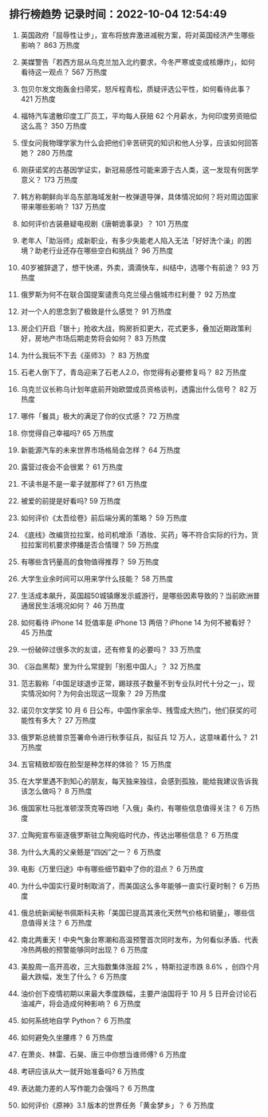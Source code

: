 
## 排行榜趋势 记录时间：2022-10-04 12:54:49
  
  1. 英国政府「屈辱性让步」，宣布将放弃激进减税方案，将对英国经济产生哪些影响？ 863 万热度
    
  2. 美媒警告「若西方屈从乌克兰加入北约要求，今冬严寒或变成核爆炸」，如何看待这一观点？ 567 万热度
    
  3. 包贝尔发文炮轰金扫帚奖，怒斥程青松，质疑评选公平性，如何看待此事？ 421 万热度
    
  4. 福特汽车遣散印度工厂员工，平均每人获赔 62 个月薪水，为何印度劳资赔偿这么高？ 350 万热度
    
  5. 侄女问我物理学家为什么会把他们辛苦研究的知识和他人分享，应该如何回答她？ 280 万热度
    
  6. 刚获诺奖的古基因学证实，新冠易感性可能来源于古人类，这一发现有何医学意义？ 173 万热度
    
  7. 韩方称朝鲜向半岛东部海域发射一枚弹道导弹，具体情况如何？将对周边国家带来哪些影响？ 137 万热度
    
  8. 如何评价古装悬疑电视剧《唐朝诡事录》？ 101 万热度
    
  9. 老年人「助浴师」成新职业，有多少失能老人陷入无法「好好洗个澡」的困境？助老行业还存在哪些空白和挑战？ 96 万热度
    
  10. 40岁被辞退了，想干快递，外卖，滴滴快车，纠结中，选哪个有前途？ 93 万热度
    
  11. 俄罗斯为何不在联合国提案谴责乌克兰侵占俄城市红利曼？ 92 万热度
    
  12. 对一个人的思念到了极致是什么感觉？ 91 万热度
    
  13. 房企们开启「银十」抢收大战，购房折扣更大，花式更多，叠加近期政策利好，房地产市场后期走势将会如何？ 83 万热度
    
  14. 为什么我玩不下去《巫师3》？ 83 万热度
    
  15. 石老人倒下了，青岛迎来了石老人2.0，你觉得有必要修复吗？ 82 万热度
    
  16. 乌克兰议长称乌计划年底前开始欧盟成员资格谈判，透露出什么信号？ 82 万热度
    
  17. 哪件「餐具」极大的满足了你的仪式感？ 72 万热度
    
  18. 你觉得自己幸福吗? 65 万热度
    
  19. 新能源汽车的未来世界市场格局会怎样？ 64 万热度
    
  20. 露营过夜会不会很累？ 61 万热度
    
  21. 不读书是不是一辈子就那样了? 61 万热度
    
  22. 被爱的前提是好看吗? 59 万热度
    
  23. 如何评价《太吾绘卷》前后端分离的策略？ 59 万热度
    
  24. 《底线》改编货拉拉案，给司机增添「酒妆、买药」等不符合实际的行为，货拉拉案司机要求停播是否合情理？ 59 万热度
    
  25. 有哪些含钙量高的食物值得推荐？ 59 万热度
    
  26. 大学生业余时间可以用来学什么技能？ 58 万热度
    
  27. 生活成本飙升，英国超50城镇爆发示威游行，是哪些因素导致的？当前欧洲普通居民生活境况如何？ 46 万热度
    
  28. 如何看待 iPhone 14 贬值率是 iPhone 13 两倍？iPhone 14 为何不被看好？ 45 万热度
    
  29. 一份破碎过很多次的友谊，还有修复的必要吗？ 33 万热度
    
  30. 《浴血黑帮》里为什么常提到「别惹中国人」？ 32 万热度
    
  31. 范志毅称「中国足球退步正常，踢球孩子数量不到专业队时代十分之一」，现实情况如何？为何会出现这一现象？ 29 万热度
    
  32. 诺贝尔文学奖 10 月 6 日公布，中国作家余华、残雪成大热门，他们获奖的可能性有多大？ 27 万热度
    
  33. 俄罗斯总统普京签署命令进行秋季征兵，拟征兵 12 万人，这意味着什么？ 21 万热度
    
  34. 五官精致却毁在脸型是种怎样的体验？ 15 万热度
    
  35. 在大学里遇不到知心的朋友，每天独来独往，会感到孤独，能给我建议告诉我该怎么做吗？ 8 万热度
    
  36. 俄国家杜马批准顿涅茨克等四地「入俄」条约，有哪些信息值得关注？ 6 万热度
    
  37. 立陶宛宣布驱逐俄罗斯驻立陶宛临时代办，传达出哪些信息？ 6 万热度
    
  38. 为什么大禹的父亲鲧是“四凶”之一？ 6 万热度
    
  39. 电影《万里归途》中有哪些细节戳中了你的泪点？ 6 万热度
    
  40. 为什么中国实行夏时制取消了，而美国这么多年能够一直实行夏时制？ 6 万热度
    
  41. 俄总统新闻秘书佩斯科夫称「美国已提高其液化天然气价格和销量」，哪些信息值得关注？ 6 万热度
    
  42. 南北两重天！中央气象台寒潮和高温预警首次同时发布，为何看似矛盾、代表冷热两极的预警能够同时出现？ 6 万热度
    
  43. 美股周一高开高收，三大指数集体涨超 2% ，特斯拉逆市跌 8.6% ，创四个月最大跌幅，发生了什么？ 6 万热度
    
  44. 油价创下疫情初期以来最大季度跌幅，主要产油国将于 10 月 5 日开会讨论石油减产，将会造成何种影响？ 6 万热度
    
  45. 如何系统地自学 Python？ 6 万热度
    
  46. 如何避免久坐腰疼？ 6 万热度
    
  47. 在萧炎、林雷、石昊、唐三中你想当谁师傅? 6 万热度
    
  48. 考研应该从大一就开始准备吗? 6 万热度
    
  49. 表达能力差的人写作能力会强吗？ 6 万热度
    
  50. 如何评价《原神》3.1 版本的世界任务「黄金梦乡」？ 6 万热度
    